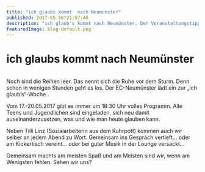 ```yaml
---
title: "ich glaubs kommt  nach Neumünster"
published: 2017-05-16T21:57:46
description: "ich glaub's kommt nach Neumünster. Der Veranstaltungstipp für diese Woche.\n#IchGlaubs #wirsindderNordbund #ECNeumünster #TilliLinz #Radieschenfieber"
featuredImage: blog-default.png
---
```


# ich glaubs kommt  nach Neumünster

<img loading="lazy" src="old/WhatsApp-Image-2017-05-16-at-20.49.13.jpeg" alt>

Noch sind die Reihen leer. Das nennt sich die Ruhe vor dem Sturm. Denn schon in wenigen Stunden geht es los. Der EC-Neumünster lädt ein zur &#8222;ich glaub&#8217;s&#8220;-Woche.

Vom 17.-20.05.2017 gibt es immer um 18:30 Uhr volles Programm. Alle Teens und Jugendlichen sind eingeladen, sich neu damit auseinanderzusetzen, was und wie man heute glauben kann.

Neben Tilli Linz (Sozialarbeiterin aus dem Ruhrpott) kommen auch wir selber an jedem Abend zu Wort. Gemeinsam ins Gespräch vertieft&#8230; oder am Kickertisch vereint&#8230; oder bei guter Musik in der Lounge versackt&#8230;

Gemeinsam machts am meisten Spaß und am Meisten sind wir, wenn am Wenigsten fehlen. Sehen wir uns?